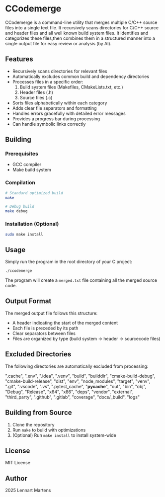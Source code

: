 # CCodemerge

CCodemerge is a command-line utility that merges multiple C/C++ source files into a single text file. It recursively scans directories for C/C++ source and header files and all well known build system files. It identifies and categorizes these files,then combines them in a structured manner into a single output file for easy review or analysis (by AI).

## Features

- Recursively scans directories for relevant files
- Automatically excludes common build and dependency directories
- Processes files in a specific order:
  1. Build system files (Makefiles, CMakeLists.txt, etc.)
  2. Header files (.h)
  3. Source files (.c)
- Sorts files alphabetically within each category
- Adds clear file separators and formatting
- Handles errors gracefully with detailed error messages
- Provides a progress bar during processing
- Can handle symbolic links correctly

## Building

### Prerequisites

- GCC compiler
- Make build system

### Compilation

```bash
# Standard optimized build
make

# Debug build
make debug
```

### Installation (Optional)

```bash
sudo make install
```

## Usage

Simply run the program in the root directory of your C project:

```bash
./ccodemerge
```

The program will create a `merged.txt` file containing all the merged source code.

## Output Format

The merged output file follows this structure:

- A header indicating the start of the merged content
- Each file is preceded by its path
- Clear separators between files
- Files are organized by type (build system → header → sourcecode files)

## Excluded Directories

The following directories are automatically excluded from processing:

".cache",
".env",
".idea",
".venv",
"build",
"builddir",
"cmake-build-debug",
"cmake-build-release",
"dist",
"env",
"node_modules",
"target",
"venv",
".git",
".vscode",
".vs",
".pytest_cache",
"__pycache__",
"out",
"bin",
"obj",
"Debug",
"Release",
"x64",
"x86",
"deps",
"vendor",
"external",
"third_party",
".github",
".gitlab",
"coverage",
"docs/_build",
"logs"

## Building from Source

1. Clone the repository
2. Run `make` to build with optimizations
3. (Optional) Run `make install` to install system-wide

## License

MIT License

## Author

2025 Lennart Martens

